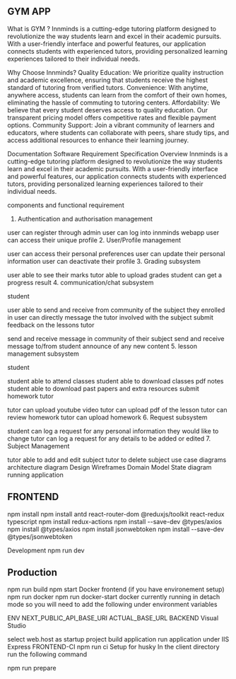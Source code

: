 ## GYM APP
What is GYM ?
Innminds is a cutting-edge tutoring platform designed to revolutionize the way students learn and excel in their academic pursuits. With a user-friendly interface and powerful features, our application connects students with experienced tutors, providing personalized learning experiences tailored to their individual needs.

Why Choose Innminds?
Quality Education: We prioritize quality instruction and academic excellence, ensuring that students receive the highest standard of tutoring from verified tutors. Convenience: With anytime, anywhere access, students can learn from the comfort of their own homes, eliminating the hassle of commuting to tutoring centers. Affordability: We believe that every student deserves access to quality education. Our transparent pricing model offers competitive rates and flexible payment options. Community Support: Join a vibrant community of learners and educators, where students can collaborate with peers, share study tips, and access additional resources to enhance their learning journey.

Documentation
Software Requirement Specification
Overview
Innminds is a cutting-edge tutoring platform designed to revolutionize the way students learn and excel in their academic pursuits. With a user-friendly interface and powerful features, our application connects students with experienced tutors, providing personalized learning experiences tailored to their individual needs.

components and functional requirement
1. Authentication and authorisation management

user can register through admin
user can log into innminds webapp
user can access their unique profile
2. User/Profile management

user can access their personal preferences
user can update their personal information
user can deactivate their profile
3. Grading subsystem

user able to see their marks
tutor able to upload grades
student can get a progress result
4. communication/chat subsystem

student

user able to send and receive from community of the subject they enrolled in
user can directly message the tutor involved with the subject
submit feedback on the lessons
tutor

send and receive message in community of their subject
send and receive message to/from student
announce of any new content
5. lesson management subsystem

student

student able to attend classes
student able to download classes pdf notes
student able to download past papers and extra resources
submit homework
tutor

tutor can upload youtube video
tutor can upload pdf of the lesson
tutor can review homework
tutor can upload homework
6. Request subsystem

student can log a request for any personal information they would like to change
tutor can log a request for any details to be added or edited
7. Subject Management

tutor able to add and edit subject
tutor to delete subject
use case diagrams
architecture diagram
Design
Wireframes
Domain Model
State diagram
running application
## FRONTEND
npm install
npm install antd react-router-dom @reduxjs/toolkit react-redux typescript
npm install redux-actions
npm install --save-dev @types/axios
npm install @types/axios
npm install jsonwebtoken
npm install --save-dev @types/jsonwebtoken

Development
npm run dev

## Production
npm run build
npm start
Docker frontend (if you have environement setup)
npm run docker
npm run docker-start
docker currently running in detach mode so you will need to add the following under environment variables

ENV NEXT_PUBLIC_API_BASE_URI ACTUAL_BASE_URL
BACKEND
Visual Studio

select web.host as startup project
build application
run application under IIS Express
FRONTEND-CI
npm run ci
Setup for husky
In the client directory run the following command

npm run prepare